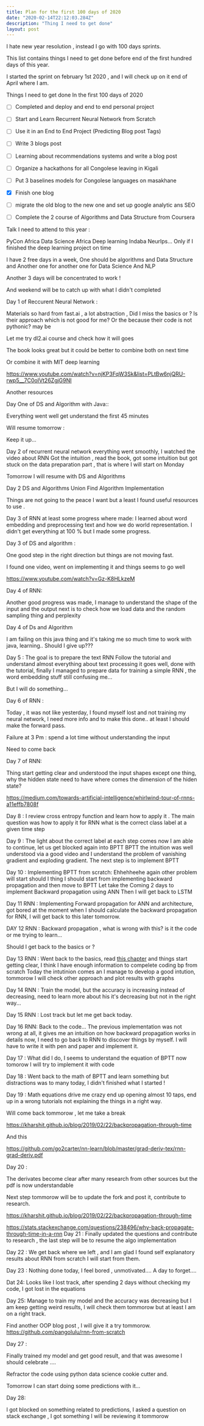 ```yaml
---
title: Plan for the first 100 days of 2020
date: "2020-02-14T22:12:03.284Z"
description: "Thing I need to get done"
layout: post
---
```


I hate new year resolution , instead I go with 100 days sprints.

This list contains things I need to get done before end of the first hundred days of this year.

I started the sprint on february 1st 2020 , and I will check up on it end of April where I am.

Things I need to get done In the first 100 days of 2020

- [ ] Completed and deploy and end to end personal project
- [ ] Start and Learn Recurrent Neural Network from Scratch
- [ ] Use  it in an End to End Project (Predicting Blog post Tags)
- [ ] Write 3 blogs post 
- [ ] Learning about recommendations systems and write a blog post 
- [ ] Organize a hackathons for all Congolese leaving in Kigali
- [ ] Put 3 baselines models for Congolese languages on masakhane
- [x] Finish one blog
- [ ] migrate the old blog to the new one and set up google analytic ans SEO
- [ ] Complete the 2 course of Algorithms and Data Structure from Coursera


Talk I need to attend to this year :

PyCon Africa
Data Science Africa
Deep learning Indaba
NeurIps... Only if I finished the deep learning project on time


I have 2 free days in a week, One should be algorithms and Data Structure and Another one for another one for Data Science And NLP


Another 3 days will be concentrated to work !

And weekend will be to catch up with what I didn't completed


Day 1 of Reccurent Neural Network :

Materials so hard from fast.ai , a lot abstraction , Did I miss the basics or ?
Is their approach which is not good for me? Or the because their code is not pythonic? may be

Let me try dl2.ai course and check how it will goes

The book looks great but it could be better to combine both on next time

Or combine it with MIT deep learning 

https://www.youtube.com/watch?v=njKP3FqW3Sk&list=PLtBw6njQRU-rwp5__7C0oIVt26ZgjG9NI

Another resources

Day One of DS and Algorithm with Java::

Everything went well get understand the first 45 minutes

Will resume tomorrow :

Keep it up...

Day 2 of recurrent neural network everything went smoothly, I watched the video about RNN 
Got the intuition , read the book, got some intuition but got stuck on the data preparation part , that is where I will start on Monday

Tomorrow I will resume with DS and Algorithms

Day 2 DS and Algorithms Union Find Algorithm Implementation

Things are not going to the peace I want but a least I found useful resources to use .

Day 3 of RNN at least some progress where made:
I learned about word embedding and preprocessing text and how we do world representation.
I didn't get everything at 100 % but I made some progress.


Day 3 of DS and algorithm :

One good step in the right direction but things are not moving fast.

I found one video, went on implementing it and things seems to go well

https://www.youtube.com/watch?v=Gz-K8HLkzeM

Day 4 of RNN:

Another good progress was made, I manage to understand the shape of the input and the output
next is to check how we load data and the random sampling thing and perplexity


Day 4 of Ds and Algorithm

I am failing on this java thing and it's taking me so much time to work with java, learning..
Should I give up???

Day 5 : The goal is to prepare the text RNN
Follow the tutorial and understand almost everything about text processing
it goes well, done with the tutorial, finally I managed to prepare data for training a simple RNN , the word embedding stuff still confusing me...

But I will do something...

Day 6 of RNN :

Today , it was not like yesterday, I found myself lost and not training my neural network, I need more info and to make this done.. at least I should make the forward pass.

Failure at 3 Pm : spend a lot time without understanding the input

Need to come back

Day 7 of RNN:

Thing start getting clear and understood the input shapes except one thing, why the hidden state need to have where comes the dimension of the hiden state?

https://medium.com/towards-artificial-intelligence/whirlwind-tour-of-rnns-a11effb7808f


Day 8 : I review cross entropy function and learn how to apply it .
The main question was how to apply it for RNN what is the correct class label at a given time step

Day 9 : The light about the correct label at each step comes now I am able to continue, let us get blocked again into BPTT
BPTT the intuition was well understood via a good video and I understand the problem of vanishing gradient and exploding gradient.
The next step is to implement BPTT

Day 10 : Implementing BPTT from scratch: Ehhehheehe again other problem will start 
should I thing I should start from implementing backward propagation and then move to BPTT 
Let take the Coming 2 days to implement Backward propagation using ANN
Then I will get back to LSTM

Day 11 RNN : Implementing Forward propagation for ANN and architecture, got bored at the moment when I should calculate the backward propagation for RNN, I will get back to this later tomorrow.

DAY 12 RNN : Backward propagation , what is wrong with this? is it the code or me trying to learn...

Should I get back to the basics or ?

Day 13 RNN : Went back to the basics, read [this chapter](http://neuralnetworksanddeeplearning.com/chap2.html) and things start getting clear, 
I think I have enough information to compelete coding bp from scratch
Today the intutinion comes an I manage to develop a good intution, tommorow I will check other approach and plot results with graphs

Day 14 RNN : Train the model, but the accuracy is increasing instead of decreasing, need to learn more about his
it's decreasing but not in the right way...

Day 15 RNN : Lost track but let me get back today.

Day 16 RNN: Back to the code...
The previous implementation was not wrong at all, it gives me an intuition on how backward propagation works in details now, I need to go back to RNN to discover things by myself.
I will have to write it with pen and paper and implement it.

Day 17 : What did I do, I seems to understand the equation of BPTT now tomorow I will try to implement it with code

Day 18 : Went back to the math of BPTT and learn something but distractions was to many today, I didn't finished what I started !

Day 19 : Math equations drive me crazy end up opening almost 10 taps, end up in a wrong tutorials not explaining the things in a right way.

Will come back tommorow , let me take a break

https://kharshit.github.io/blog/2019/02/22/backpropagation-through-time

And this

https://github.com/go2carter/nn-learn/blob/master/grad-deriv-tex/rnn-grad-deriv.pdf

Day 20 :

The derivates become clear after many research from other sources
but the pdf is now understandable

Next step tommorow will be to update the fork and post it, contribute to research.

https://kharshit.github.io/blog/2019/02/22/backpropagation-through-time

https://stats.stackexchange.com/questions/238496/why-back-propagate-through-time-in-a-rnn
Day 21 :
Finally updated the questions and contribute to research , the last step will be to resume the algo implementation

Day 22 : 
We get back where we left , and I am glad I found self explanatory results about RNN from scratch I will start from them.

Day 23 : Nothing done today, I feel bored , unmotivated....  A day to forget....

Dat 24: Looks like I lost track, after spending 2 days without checking my code, I got lost in the equations

Day 25: Manage to train my model and the accuracy was decreasing but I am keep getting weird results, I will check them tommorow but at least I am on a right track.

Find another OOP blog post , I will give it a try tommorow.
https://github.com/pangolulu/rnn-from-scratch

Day 27 :

Finally trained my model and get good result, and that was awesome I should celebrate ....

Refractor the code using python data science cookie cutter and.

Tomorrow I can start doing some predictions with it...

Day 28:

I got blocked on something related to predictions, I asked a question on stack exchange , I got something I will be reviewing it tommorow
